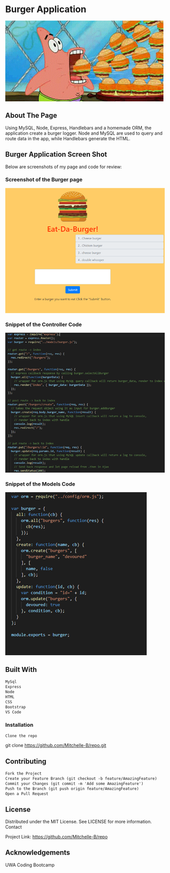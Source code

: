 # Burger Application

![Gif](public/assets/images/burger.gif)

## About The Page ## 

Using MySQL, Node, Express, Handlebars and a homemade ORM, the application create a burger logger. Node and MySQL are used to query and route data in the app, while Handlebars generate the HTML.

## Burger Application Screen Shot ##

Below are screenshots of my page and code for review:

### Screenshot of the Burger page ###

![Screenshot of the website](public/assets/images/app.PNG)

### Snippet of the Controller Code ###

![Screenshot of the HTML Code](public/assets/images/controller.PNG)

### Snippet of the Models Code ###

![Screenshot of the HTML Code](public/assets/images/models.PNG)

## Built With ##

    MySql
    Express
    Node
    HTML 
    CSS 
    Bootstrap
    VS Code


### Installation ###

    Clone the repo

git clone https://github.com/Mitchelle-B/repo.git

## Contributing ##

    Fork the Project
    Create your Feature Branch (git checkout -b feature/AmazingFeature)
    Commit your Changes (git commit -m 'Add some AmazingFeature')
    Push to the Branch (git push origin feature/AmazingFeature)
    Open a Pull Request

## License ##

Distributed under the MIT License. See LICENSE for more information.
Contact

Project Link: https://github.com/Mitchelle-B/repo

## Acknowledgements ##

UWA Coding Bootcamp 